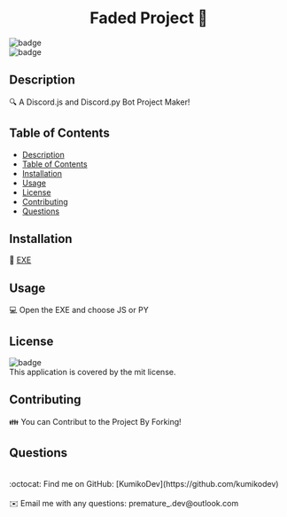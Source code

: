 <h1 align="center">Faded Project 👋</h1>
  
![badge](https://img.shields.io/badge/license-mit-brightgreen)<br />
![badge](https://img.shields.io/github/downloads/Faded-Bot/Faded-Bot-Project/total?color=white&label=Faded%20Downloads&logo=CSharp&logoColor=blue)<br />

## Description
🔍 A Discord.js and Discord.py Bot Project Maker!

## Table of Contents
- [Description](#description)
- [Table of Contents](#table-of-contents)
- [Installation](#installation)
- [Usage](#usage)
- [License](#license)
- [Contributing](#contributing)
- [Questions](#questions)

## Installation
💾 [EXE](https://github.com/Faded-Bot/Faded-Bot-Project/releases/download/Latest/Faded.zip)

## Usage
💻 Open the EXE and choose JS or PY

## License
![badge](https://img.shields.io/badge/license-mit-brightgreen)
<br />
This application is covered by the mit license. 

## Contributing
👪 You can Contribut to the Project By Forking!

## Questions
<br />
:octocat: Find me on GitHub: [KumikoDev](https://github.com/kumikodev)<br />
<br />
✉️ Email me with any questions: premature_.dev@outlook.com<br /><br />
